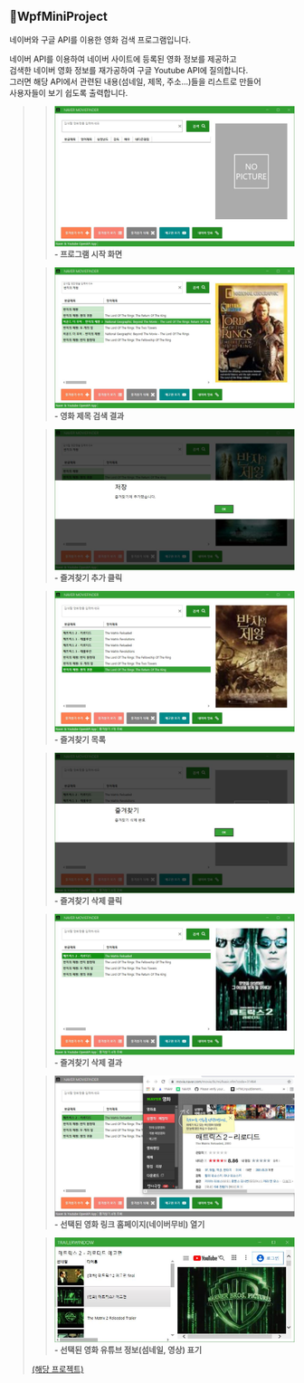 ## 🎦WpfMiniProject
네이버와 구글 API를 이용한 영화 검색 프로그램입니다.</br>

네이버 API를 이용하여 네이버 사이트에 등록된 영화 정보를 제공하고</br> 
검색한 네이버 영화 정보를 재가공하여 구글 Youtube API에 질의합니다.</br>
그러면 해당 API에서 관련된 내용(섬네일, 제목, 주소...)들을 리스트로 만들어</br>
사용자들이 보기 쉽도록 출력합니다.</br>

>>![결과1](images/NaverMovieFinderApp.jpg)  
>>__- 프로그램 시작 화면__
>     
>           
>     
>>![결과2](images/NaverMovieFinderApp_1.jpg)  
>>__- 영화 제목 검색 결과__
>     
>           
>     
>>![결과3](images/NaverMovieFinderApp_2.jpg)  
>>__- 즐겨찾기 추가 클릭__
>     
>           
>     
>>![결과4](images/NaverMovieFinderApp_3.jpg)  
>>__- 즐겨찾기 목록__
>     
>           
>     
>>![결과5](images/NaverMovieFinderApp_4.jpg)  
>>__- 즐겨찾기 삭제 클릭__
>     
>           
>     
>>![결과6](images/NaverMovieFinderApp_5.jpg)  
>>__- 즐겨찾기 삭제 결과__
>     
>           
>     
>>![결과7](images/NaverMovieFinderApp_6.jpg)
>>__- 선택된 영화 링크 홈페이지(네이버무비) 열기__
>     
>           
>     
>>![결과8](images/NaverMovieFinderApp_7.jpg)  
>>__- 선택된 영화 유튜브 정보(섬네일, 영상) 표기__
>     
>           
>     
>[(해당 프로젝트)](WpfMiniProject)
